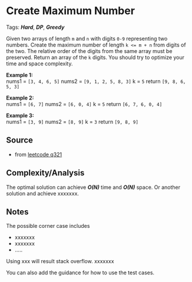 [comment]: <> (This is a comment, it will not be included. For every question commit to the repository, you should put this readme file in the question/problem folder as a readme file, rename it to README.md)

# Create Maximum Number
Tags: ___Hard___, ___DP___, ___Greedy___

Given two arrays of length `m` and `n` with digits `0-9` representing two numbers. Create the maximum number of length `k <= m + n` from digits of the two. The relative order of the digits from the same array must be preserved. Return an array of the `k` digits. You should try to optimize your time and space complexity.

__Example 1:__  
nums1 = `[3, 4, 6, 5]`
nums2 = `[9, 1, 2, 5, 8, 3]`
k = `5`
return `[9, 8, 6, 5, 3]`

__Example 2:__  
nums1 = `[6, 7]`
nums2 = `[6, 0, 4]`
k = `5`
return `[6, 7, 6, 0, 4]`

__Example 3:__  
nums1 = `[3, 9]`
nums2 = `[8, 9]`
k = `3`
return `[9, 8, 9]`
## Source
* from [leetcode q321](https://leetcode.com/problems/create-maximum-number)

## Complexity/Analysis
The optimal solution can achieve ___O(N)___ time and ___O(N)___ space. Or another solution and achieve xxxxxxx.

## Notes
The possible corner case includes
* xxxxxxx
* xxxxxxx
* .....

Using xxx will result stack overflow. xxxxxxx

You can also add the guidance for how to use the test cases.
